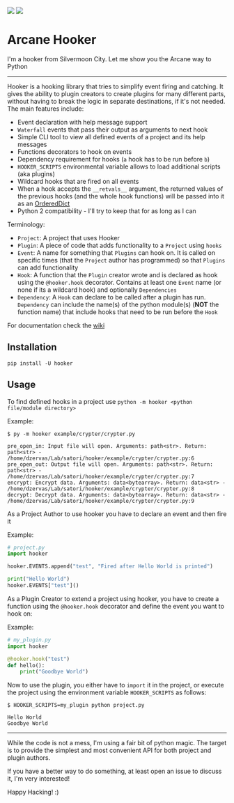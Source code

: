 ![](https://github.com/satori-ng/hooker/workflows/py2%20tests/badge.svg)
![](https://github.com/satori-ng/hooker/workflows/py3%20tests/badge.svg)

# Arcane Hooker

I'm a hooker from Silvermoon City. Let me show you the Arcane way to Python

---

Hooker is a hooking library that tries to simplify event firing and catching.
It gives the ability to plugin creators to create plugins for many different
parts, without having to break the logic in separate destinations, if it's not
needed. The main features include:
- Event declaration with help message support
- `Waterfall` events that pass their output as arguments to next hook
- Simple CLI tool to view all defined events of a project and its help messages
- Functions decorators to hook on events
- Dependency requirement for hooks (`a` hook has to be run before `b`)
- `HOOKER_SCRIPTS` environmental variable allows to load additional scripts (aka plugins)
- Wildcard hooks that are fired on all events
- When a hook accepts the `__retvals__` argument, the returned values of the previous
hooks (and the whole hook functions) will be passed into it as an [OrderedDict](https://docs.python.org/3/library/collections.html#collections.OrderedDict)
- Python 2 compatibility - I'll try to keep that for as long as I can

Terminology:
- `Project`: A project that uses Hooker
- `Plugin`: A piece of code that adds functionality to a `Project` using `hooks`
- `Event`: A name for something that `Plugins` can hook on. It is called on specific times
(that the `Project` author has programmed) so that `Plugins` can add functionality
- `Hook`: A function that the `Plugin` creator wrote and is declared as hook using
the `@hooker.hook` decorator. Contains at least one `Event` name (or none if its a wildcard
hook) and optionally `Dependencies`
- `Dependency`: A `Hook` can declare to be called after a plugin has run. `Dependency` can
include the name(s) of the python module(s) (**NOT** the function name) that include hooks
that need to be run before the `Hook`

For documentation check the [wiki](https://satori-ng.github.io/hooker/)

## Installation

`pip install -U hooker`

## Usage

To find defined hooks in a project use `python -m hooker <python file/module directory>`

Example:

`$ py -m hooker example/crypter/crypter.py`
```
pre_open_in: Input file will open. Arguments: path<str>. Return: path<str> - /home/dzervas/Lab/satori/hooker/example/crypter/crypter.py:6
pre_open_out: Output file will open. Arguments: path<str>. Return: path<str> - /home/dzervas/Lab/satori/hooker/example/crypter/crypter.py:7
encrypt: Encrypt data. Arguments: data<bytearray>. Return: data<str> - /home/dzervas/Lab/satori/hooker/example/crypter/crypter.py:8
decrypt: Decrypt data. Arguments: data<bytearray>. Return: data<str> - /home/dzervas/Lab/satori/hooker/example/crypter/crypter.py:9
```

As a Project Author to use hooker you have to declare an event and then fire it

Example:
```python
# project.py
import hooker

hooker.EVENTS.append("test", "Fired after Hello World is printed")

print("Hello World")
hooker.EVENTS["test"]()
```

As a Plugin Creator to extend a project using hooker, you have to create a function
using the `@hooker.hook` decorator and define the event you want to hook on:

Example:
```python
# my_plugin.py
import hooker

@hooker.hook("test")
def hello():
    print("Goodbye World")
``` 

Now to use the plugin, you either have to `import` it in the project, or execute the
project using the environment variable `HOOKER_SCRIPTS` as follows:

`$ HOOKER_SCRIPTS=my_plugin python project.py`
```
Hello World
Goodbye World
```

---

While the code is not a mess, I'm using a fair bit of python magic.
The target is to provide the simplest and most convenient API for
both project and plugin authors.

If you have a better way to do something, at least open an issue to
discuss it, I'm very interested!

Happy Hacking! :)
